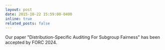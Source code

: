 ```yaml
---
layout: post
date: 2015-10-22 15:59:00-0400
inline: true
related_posts: false
---
```


Our paper "Distribution-Specific Auditing For Subgroup Fairness" has been accepted by FORC 2024.
